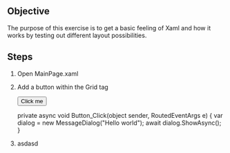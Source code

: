 ## Objective

The purpose of this exercise is to get a basic feeling of Xaml and how it works by testing out 
different layout possibilities.

## Steps


1. Open MainPage.xaml
2. Add a button within the Grid tag

    <Button Width="100" Height="50">
        <Button.Content>
            Click me
        </Button.Content>
    </Button>



    
    private async void Button_Click(object sender, RoutedEventArgs e)
    {
        var dialog = new MessageDialog("Hello world");
        await dialog.ShowAsync();
    }
    
   
2. asdasd